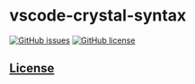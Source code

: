 # vscode-crystal-syntax 
[![GitHub issues](https://img.shields.io/github/issues/dunstontc/vscode-crystal-syntax.svg)](https://github.com/dunstontc/vscode-crystal-syntax/issues)
[![GitHub license](https://img.shields.io/badge/license-MIT-blue.svg)](https://github.com/dunstontc/vscode-crystal-syntax/blob/master/LICENSE) 


## [License](https://github.com/dunstontc/vscode-crystal-syntax/blob/master/LICENSE)

